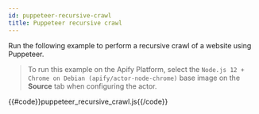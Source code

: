 ```yaml
---
id: puppeteer-recursive-crawl
title: Puppeteer recursive crawl
---
```


Run the following example to perform a recursive crawl of a website using Puppeteer.

 > To run this example on the Apify Platform, select the `Node.js 12 + Chrome on Debian (apify/actor-node-chrome)` 
 >base image on the **Source** tab when configuring the actor.

{{#code}}puppeteer_recursive_crawl.js{{/code}}
